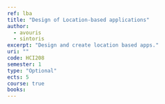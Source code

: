 ```yaml
---
ref: lba
title: "Design of Location-based applications"
author:
  - avouris
  - sintoris
excerpt: "Design and create location based apps."
uri: ""
code: HCI208
semester: 1
type: "Optional"
ects: 5
course: true
books: 
---
```

